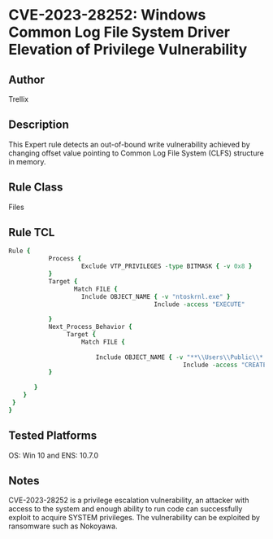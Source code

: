 # CVE-2023-28252: Windows Common Log File System Driver Elevation of Privilege Vulnerability

## Author
Trellix

## Description
This Expert rule detects an out-of-bound write vulnerability achieved by changing offset value pointing to Common Log File System (CLFS) structure in memory.

## Rule Class 
Files

## Rule TCL
```tcl
Rule { 
           Process {
                    Exclude VTP_PRIVILEGES -type BITMASK { -v 0x8 }
           }
           Target {
                  Match FILE {
					Include OBJECT_NAME { -v "ntoskrnl.exe" }
                                        Include -access "EXECUTE"
					     
           }
           Next_Process_Behavior {
				Target { 
					Match FILE {
                      
						Include OBJECT_NAME { -v "**\\Users\\Public\\*.blf"}
                                                Include -access "CREATE"
           } 
              
       }
    }
 }
}
```

## Tested Platforms
OS: Win 10 and ENS: 10.7.0

## Notes
CVE-2023-28252 is a privilege escalation vulnerability, an attacker with access to the system and enough ability to run code can successfully exploit to acquire SYSTEM privileges. The vulnerability can be exploited by ransomware such as Nokoyawa.
